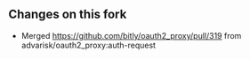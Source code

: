 ## Changes on this fork

* Merged https://github.com/bitly/oauth2_proxy/pull/319 from advarisk/oauth2_proxy:auth-request
